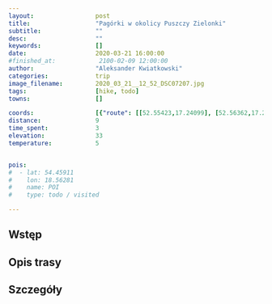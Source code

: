 ```yaml
---
layout:                 post
title:                  "Pagórki w okolicy Puszczy Zielonki"
subtitle:               ""
desc:                   ""
keywords:               []
date:                   2020-03-21 16:00:00
#finished_at:            2100-02-09 12:00:00
author:                 "Aleksander Kwiatkowski"
categories:             trip
image_filename:         2020_03_21__12_52_DSC07207.jpg
tags:                   [hike, todo]
towns:                  []

coords:                 [{"route": [[52.55423,17.24099], [52.56362,17.22648], [52.56654,17.24588], [52.55908,17.25901], [52.55402,17.24081]], "type": "hike"}]
distance:               9
time_spent:             3
elevation:              33
temperature:            5


pois:
#  - lat: 54.45911
#    lon: 18.56281
#    name: POI
#    type: todo / visited

---
```



## Wstęp

## Opis trasy

## Szczegóły

